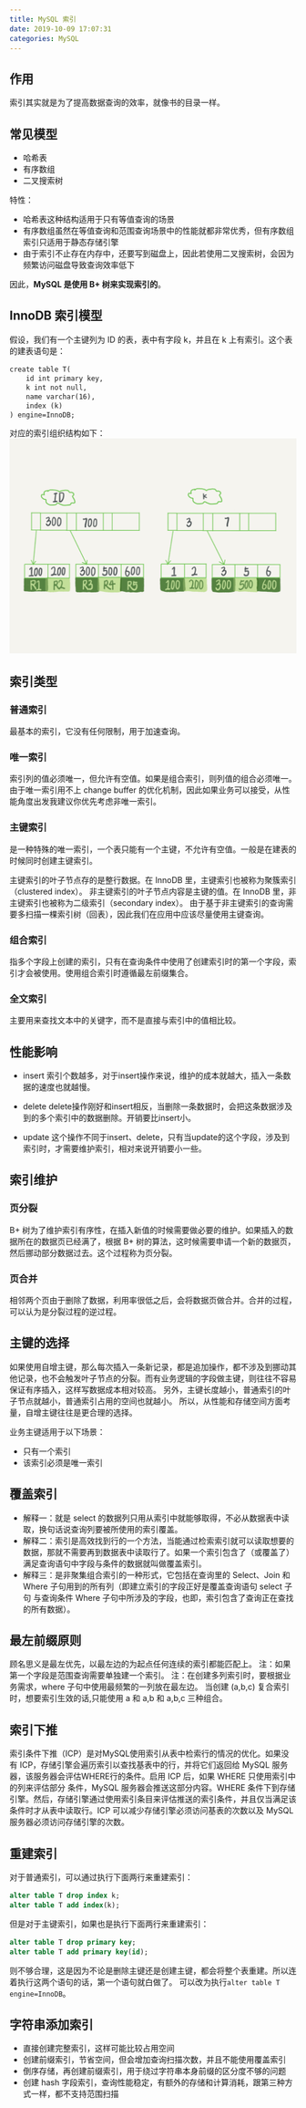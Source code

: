 ```yaml
---
title: MySQL 索引
date: 2019-10-09 17:07:31
categories: MySQL
---
```

## 作用
索引其实就是为了提高数据查询的效率，就像书的目录一样。

## 常见模型
* 哈希表
* 有序数组
* 二叉搜索树

特性：
* 哈希表这种结构适用于只有等值查询的场景
* 有序数组虽然在等值查询和范围查询场景中的性能就都非常优秀，但有序数组索引只适用于静态存储引擎
* 由于索引不止存在内存中，还要写到磁盘上，因此若使用二叉搜索树，会因为频繁访问磁盘导致查询效率低下

因此，**MySQL 是使用 B+ 树来实现索引的**。

## InnoDB 索引模型
假设，我们有一个主键列为 ID 的表，表中有字段 k，并且在 k 上有索引。这个表的建表语句是：
```mysql
create table T(
    id int primary key, 
    k int not null, 
    name varchar(16),
    index (k)
) engine=InnoDB;
```

对应的索引组织结构如下：
![InnoDB 索引组织结构示例](/images/mysql/InnoDB索引组织结构示例.png)

## 索引类型
### 普通索引
最基本的索引，它没有任何限制，用于加速查询。

### 唯一索引
索引列的值必须唯一，但允许有空值。如果是组合索引，则列值的组合必须唯一。
由于唯一索引用不上 change buffer 的优化机制，因此如果业务可以接受，从性能角度出发我建议你优先考虑非唯一索引。

### 主键索引
是一种特殊的唯一索引，一个表只能有一个主键，不允许有空值。一般是在建表的时候同时创建主键索引。

主键索引的叶子节点存的是整行数据。在 InnoDB 里，主键索引也被称为聚簇索引（clustered index）。
非主键索引的叶子节点内容是主键的值。在 InnoDB 里，非主键索引也被称为二级索引（secondary index）。
由于基于非主键索引的查询需要多扫描一棵索引树（回表），因此我们在应用中应该尽量使用主键查询。

### 组合索引
指多个字段上创建的索引，只有在查询条件中使用了创建索引时的第一个字段，索引才会被使用。使用组合索引时遵循最左前缀集合。

### 全文索引
主要用来查找文本中的关键字，而不是直接与索引中的值相比较。

## 性能影响
* insert 索引个数越多，对于insert操作来说，维护的成本就越大，插入一条数据的速度也就越慢。

* delete delete操作刚好和insert相反，当删除一条数据时，会把这条数据涉及到的多个索引中的数据删除。开销要比insert小。

* update 这个操作不同于insert、delete，只有当update的这个字段，涉及到索引时，才需要维护索引，相对来说开销要小一些。

## 索引维护
### 页分裂
B+ 树为了维护索引有序性，在插入新值的时候需要做必要的维护。如果插入的数据所在的数据页已经满了，根据 B+ 树的算法，这时候需要申请一个新的数据页，然后挪动部分数据过去。这个过程称为页分裂。

### 页合并
相邻两个页由于删除了数据，利用率很低之后，会将数据页做合并。合并的过程，可以认为是分裂过程的逆过程。

## 主键的选择
如果使用自增主键，那么每次插入一条新记录，都是追加操作，都不涉及到挪动其他记录，也不会触发叶子节点的分裂。而有业务逻辑的字段做主键，则往往不容易保证有序插入，这样写数据成本相对较高。
另外，主键长度越小，普通索引的叶子节点就越小，普通索引占用的空间也就越小。
所以，从性能和存储空间方面考量，自增主键往往是更合理的选择。

业务主键适用于以下场景：
* 只有一个索引
* 该索引必须是唯一索引

## 覆盖索引
* 解释一：就是 select 的数据列只用从索引中就能够取得，不必从数据表中读取，换句话说查询列要被所使用的索引覆盖。
* 解释二：索引是高效找到行的一个方法，当能通过检索索引就可以读取想要的数据，那就不需要再到数据表中读取行了。如果一个索引包含了（或覆盖了）满足查询语句中字段与条件的数据就叫做覆盖索引。
* 解释三：是非聚集组合索引的一种形式，它包括在查询里的 Select、Join 和 Where 子句用到的所有列（即建立索引的字段正好是覆盖查询语句 select 子句 与查询条件 Where 子句中所涉及的字段，也即，索引包含了查询正在查找的所有数据）。

## 最左前缀原则
顾名思义是最左优先，以最左边的为起点任何连续的索引都能匹配上。
注：如果第一个字段是范围查询需要单独建一个索引。
注：在创建多列索引时，要根据业务需求，where 子句中使用最频繁的一列放在最左边。
当创建 (a,b,c) 复合索引时，想要索引生效的话,只能使用 a 和 a,b 和 a,b,c 三种组合。

## 索引下推
索引条件下推（ICP）是对MySQL使用索引从表中检索行的情况的优化。如果没有 ICP，存储引擎会遍历索引以查找基表中的行，并将它们返回给 MySQL 服务器，该服务器会评估WHERE行的条件。启用 ICP 后，如果 WHERE 只使用索引中的列来评估部分 条件，MySQL 服务器会推送这部分内容。WHERE 条件下到存储引擎。然后，存储引擎通过使用索引条目来评估推送的索引条件，并且仅当满足该条件时才从表中读取行。ICP 可以减少存储引擎必须访问基表的次数以及 MySQL 服务器必须访问存储引擎的次数。

## 重建索引
对于普通索引，可以通过执行下面两行来重建索引：
```sql
alter table T drop index k;
alter table T add index(k);
```

但是对于主键索引，如果也是执行下面两行来重建索引：
```sql
alter table T drop primary key;
alter table T add primary key(id);
```
则不够合理，这是因为不论是删除主键还是创建主键，都会将整个表重建。所以连着执行这两个语句的话，第一个语句就白做了。
可以改为执行```alter table T engine=InnoDB```。

## 字符串添加索引
* 直接创建完整索引，这样可能比较占用空间
* 创建前缀索引，节省空间，但会增加查询扫描次数，并且不能使用覆盖索引
* 倒序存储，再创建前缀索引，用于绕过字符串本身前缀的区分度不够的问题
* 创建 hash 字段索引，查询性能稳定，有额外的存储和计算消耗，跟第三种方式一样，都不支持范围扫描